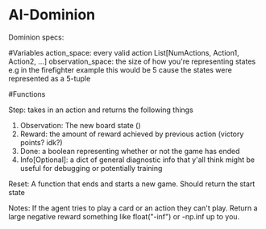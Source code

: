 # AI-Dominion

Dominion specs:

#Variables
action_space: every valid action List[NumActions, Action1, Action2, ...]
observation_space: the size of how you're representing states e.g in the firefighter example
this would be 5 cause the states were represented as a 5-tuple

#Functions

Step: takes in an action and returns the following things
1) Observation: The new board state ()
2) Reward: the amount of reward achieved by previous action (victory points? idk?)
3) Done: a boolean representing whether or not the game has ended
4) Info[Optional]: a dict of general diagnostic info that y'all think might be useful for debugging
or potentially training

Reset: A function that ends and starts a new game. Should return the start state

Notes: If the agent tries to play a card or an action they can't play. Return a large negative reward
something like float("-inf") or -np.inf up to you.

